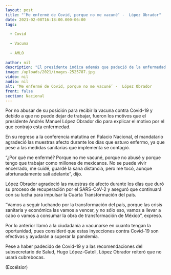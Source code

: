 ```yaml
---
layout: post
title: "‘Me enfermé de Covid, porque no me vacuné’ -  López Obrador"
date: 2021-02-08T16:18:00.000-06:00
tags:
  
  - Covid
  
  - Vacuna
  
  - AMLO
  
author: nil
description: "El presidente indica además que padeció de la enfermedad porque tiene que salir a trabajar; llama a los mexicanos a vacunarse contra SARS-CoV-2 en el momento que les toque"
image: /uploads/2021/images-2525787.jpg
video: nil
audio: nil
alt: ‘Me enfermé de Covid, porque no me vacuné’ -  López Obrador
front: false
section: Nacional
---
```


Por no abusar de su posición para recibir la vacuna contra Covid-19 y debido a que no puede dejar de trabajar, fueron los motivos que el presidente Andrés Manuel López Obrador dio para explicar el motivo por el que contrajo esta enfermedad.

En su regreso a la conferencia matutina en Palacio Nacional, el mandatario agradeció las muestras afecto durante los días que estuvo enfermo, ya que pese a las medidas sanitarias que implementa se contagió.

“¿Por qué me enfermé? Porque no me vacuné, porque no abusé y porque tengo que trabajar como millones de mexicanos. No se puede vivir encerrado, me cuidé, guardé la sana distancia, pero me tocó, aunque afortunadamente salí adelante”, dijo.

López Obrador agradeció las muestras de afecto durante los días que duró su proceso de recuperación por el SARS-CoV-2 y aseguró que continuará con su lucha para impulsar la Cuarta Transformación del país.

“Vamos a seguir luchando por la transformación del país, porque las crisis sanitaria y económica las vamos a vencer, y no sólo eso, vamos a llevar a cabo o vamos a consumar la obra de transformación de México”, expresó.

Por lo anterior llamó a la ciudadanía a vacunarse en cuanto tengan la oportunidad, pues consideró que estas inyecciones contra Covid-19 son efectivas y ayudarán a superar la pandemia.

Pese a haber padecido de Covid-19 y a las recomendaciones del subsecretario de Salud, Hugo López-Gatell, López Obrador reiteró que no usará cubrebocas.

(Excélsior)